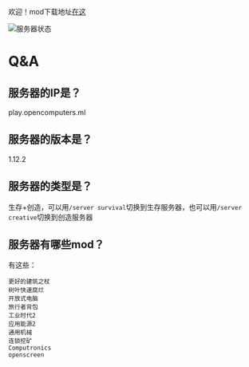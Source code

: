 欢迎！mod下载地址<a href="https://www.opencomputers.ml:7331/mods.zip">在这</a>

![服务器状态](https://www.opencomputers.ml:7331/api/ping?addr=play.opencomputers.ml)

# Q&A
## 服务器的IP是？
play.opencomputers.ml
## 服务器的版本是？
1.12.2
## 服务器的类型是？
生存+创造，可以用`/server survival`切换到生存服务器，也可以用`/server creative`切换到创造服务器
## 服务器有哪些mod？
有这些：
```
更好的建筑之杖
树叶快速腐烂
开放式电脑
旅行者背包
工业时代2
应用能源2
通用机械
连锁挖矿
Computronics
openscreen
```
